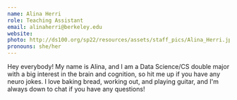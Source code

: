 ```yaml
---
name: Alina Herri
role: Teaching Assistant
email: alinaherri@berkeley.edu
website: 
photo: http://ds100.org/sp22/resources/assets/staff_pics/Alina_Herri.jpg
pronouns: she/her
---
```

Hey everybody! My name is Alina, and I am a Data Science/CS double major with a big interest in the brain and cognition, so hit me up if you have any neuro jokes. I love baking bread, working out, and playing guitar, and I'm always down to chat if you have any questions!
